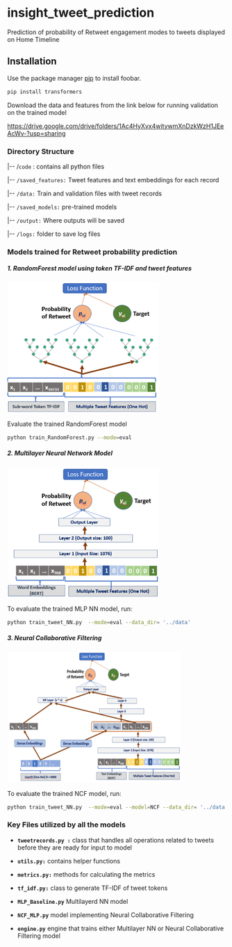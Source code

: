 # insight_tweet_prediction
Prediction of probability of Retweet engagement modes to tweets displayed on Home Timeline

## Installation

Use the package manager [pip](https://pip.pypa.io/en/stable/) to install foobar.

```bash
pip install transformers
```

Download the data and features from the link below for running validation on the trained model

https://drive.google.com/drive/folders/1Ac4HyXvx4witywmXnDzkWzH1JEeAcWv-?usp=sharing

### Directory Structure 

|-- /`code` : contains all python files

|-- `/saved_features:` Tweet features and text embeddings for each record

|-- `/data:` Train and validation files with tweet records

|-- `/saved_models:` pre-trained models

|-- `/output:` Where outputs will be saved

|-- `/logs:` folder to save log files

### Models trained for Retweet probability prediction

##### 1. RandomForest model using token TF-IDF and tweet features

<img src="/images/RF.png" width = "350" height="300">

Evaluate the trained RandomForest model

```bash
python train_RandomForest.py --mode=eval 
```

##### 2. Multilayer Neural Network Model

<img src="/images/MLP.png" width = "350" height="300">

To evaluate the trained MLP NN model, run:

```bash
python train_tweet_NN.py  --mode=eval --data_dir= '../data'
```

##### 3. Neural Collaborative Filtering

<img src="/images/NCF.png" width = "400" height="300">

To evaluate the trained NCF model, run:

```bash
python train_tweet_NN.py  --mode=eval --model=NCF --data_dir= '../data'
```

### Key Files utilized by all the models

*  **`tweetrecords.py :`**  class that handles all operations related to tweets before they are ready for input to model

*  **`utils.py:`** contains helper functions

*  **`metrics.py:`**  methods for calculating the metrics

*  **`tf_idf.py:`** class to generate TF-IDF of tweet tokens

* **`MLP_Baseline.py`** Multilayerd NN model

* **`NCF_MLP.py`** model implementing Neural Collaborative Filtering 

* **`engine.py`** engine that trains either Multilayer NN or Neural Collaborative Filtering model
